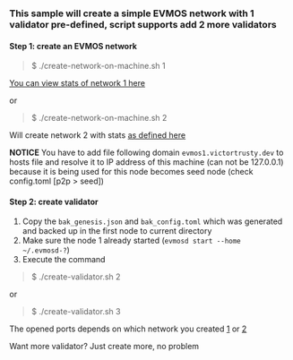 ### This sample will create a simple EVMOS network with 1 validator pre-defined, script supports add 2 more validators

#### Step 1: create an EVMOS network
> $ ./create-network-on-machine.sh 1

[You can view stats of network 1 here](https://github.com/VictorTrustyDev/EVMOS-sample-scripts/blob/main/evmos/network1.md)

or 
> $ ./create-network-on-machine.sh 2

Will create network 2 with stats [as defined here](https://github.com/VictorTrustyDev/EVMOS-sample-scripts/blob/main/evmos/network2.md)

**NOTICE**
You have to add file following domain `evmos1.victortrusty.dev` to hosts file and resolve it to IP address of this machine (can not be 127.0.0.1) because it is being used for this node becomes seed node (check config.toml [p2p > seed])

#### Step 2: create validator
1. Copy the `bak_genesis.json` and `bak_config.toml` which was generated and backed up in the first node to current directory
2. Make sure the node 1 already started (`evmosd start --home ~/.evmosd-?`)
2. Execute the command
> $ ./create-validator.sh 2

or
> $ ./create-validator.sh 3

The opened ports depends on which network you created [1](https://github.com/VictorTrustyDev/EVMOS-sample-scripts/blob/main/evmos/network1.md) or [2](https://github.com/VictorTrustyDev/EVMOS-sample-scripts/blob/main/evmos/network2.md)

Want more validator? Just create more, no problem